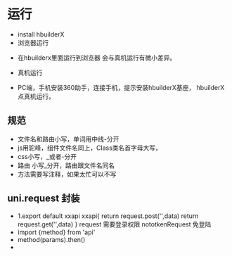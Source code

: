 <!-- ##  cache
- /utils/minCache
	* 使用
	-'name'不是以下划线开头的表示会缓存到Map中，在程序生命周期内有并且在有效时间内有效
	-this.$cache.set('name', 'MinCache')

	- 过期时间设置为0表示不会过期
	- 注意：'test'不是以下划线命名表示在程序生命周期永久缓存
	-this.$cache.set('test', 'testdemo', 0)

	- 过期时间设置为0表示不会过期
	- 注意：'_imgURL'是以下划线命名表示永久缓存到Storage
	- this.$cache.set('_imgURL', 'data', 0)复制代码// 获取缓存的数据
	- this.imgURL = this.$cache.get('_imgURL')
	- this.name = this.$cache.get('name')
	- this.test = this.$cache.get('test') -->

<!-- ## 路由跳转及参数传递
+ 		跳到my的页面  query是传递的参数
		this.$openPage({
		  name: 'my',
		  query: {id: 123}
		})
		
		
	- 不带参数
	- this.$openPage('my') -->
# 运行
- install hbuilderX
- 浏览器运行
+ 在hbuilderx里面运行到浏览器 会与真机运行有微小差异。
- 真机运行
+ PC端，手机安装360助手，连接手机，提示安装hbuilderX基座，  hbuilderX点真机运行。




## 规范
- 文件名和路由小写，单词用中线-分开
- js用驼峰，组件文件名同上，Class类名首字母大写，
- css小写，_或者-分开
- 路由 小写_分开，路由跟文件名同名
- 方法需要写注释，如果太忙可以不写

## uni.request 封装
+  1.export default xxapi 
   xxapi{
     return request.post('',data)
     return request.get('',data)
   }
   request 需要登录权限
   nototkenRequest 免登陆
+  import {method} from 'api'
+  method(params).then()
+ 